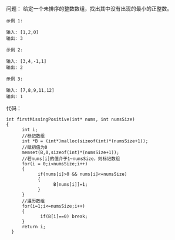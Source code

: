 问题： 给定一个未排序的整数数组，找出其中没有出现的最小的正整数。
    
    示例 1:

    输入: [1,2,0]
    输出: 3

    示例 2:

    输入: [3,4,-1,1]
    输出: 2

    示例 3:

    输入: [7,8,9,11,12]
    输出: 1
代码：
    
    int firstMissingPositive(int* nums, int numsSize)
    {
          int i;
          //标记数组
          int *B = (int*)malloc(sizeof(int)*(numsSize+1));
          //赋初值为0
          memset(B,0,sizeof(int)*(numsSize+1));
          //若nums[i]的值介于1~numsSize，则标记数组
          for(i = 0;i<numsSize;i++)
          {
                if(nums[i]>0 && nums[i]<=numsSize)
                {
                      B[nums[i]]=1;
                }
          }
          //遍历数组
          for(i=1;i<=numsSize;i++)
          {
                 if(B[i]==0) break;
          }
          return i;
      }
